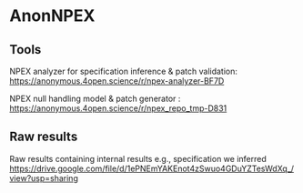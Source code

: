 # AnonNPEX

## Tools
NPEX analyzer for specification inference & patch validation: https://anonymous.4open.science/r/npex-analyzer-BF7D

NPEX null handling model & patch generator : https://anonymous.4open.science/r/npex_repo_tmp-D831

## Raw results
Raw results containing internal results e.g., specification we inferred 
https://drive.google.com/file/d/1ePNEmYAKEnot4zSwuo4GDuYZTesWdXq_/view?usp=sharing
